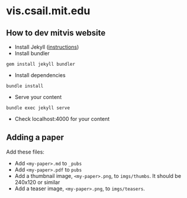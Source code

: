 # vis.csail.mit.edu

## How to dev mitvis website 

- Install Jekyll ([instructions](https://jekyllrb.com/docs/installation/macos/))
- Install bundler
```
gem install jekyll bundler
```
- Install dependencies
```
bundle install
```
- Serve your content
```
bundle exec jekyll serve
```
- Check localhost:4000 for your content

## Adding a paper
Add these files:
- Add `<my-paper>.md` to `_pubs`
- Add `<my-paper>.pdf` to `pubs`
- Add a thumbnail image, `<my-paper>.png`, to `imgs/thumbs`. It should be 240x120 or similar
- Add a teaser image, `<my-paper>.png`, to `imgs/teasers`.